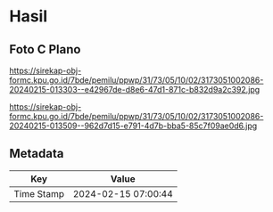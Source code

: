 # Hasil

## Foto C Plano

https://sirekap-obj-formc.kpu.go.id/7bde/pemilu/ppwp/31/73/05/10/02/3173051002086-20240215-013303--e42967de-d8e6-47d1-871c-b832d9a2c392.jpg

https://sirekap-obj-formc.kpu.go.id/7bde/pemilu/ppwp/31/73/05/10/02/3173051002086-20240215-013509--962d7d15-e791-4d7b-bba5-85c7f09ae0d6.jpg


## Metadata

| Key        | Value               |
| ---------- | ------------------- |
| Time Stamp | 2024-02-15 07:00:44 |



